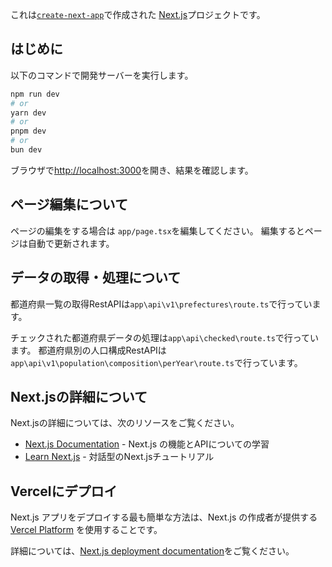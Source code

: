 これは[`create-next-app`](https://nextjs.org/docs/app/api-reference/cli/create-next-app)で作成された [Next.js](https://nextjs.org)プロジェクトです。

## はじめに
以下のコマンドで開発サーバーを実行します。

```bash
npm run dev
# or
yarn dev
# or
pnpm dev
# or
bun dev
```

ブラウザで[http://localhost:3000](http://localhost:3000)を開き、結果を確認します。

## ページ編集について

ページの編集をする場合は `app/page.tsx`を編集してください。
編集するとページは自動で更新されます。

## データの取得・処理について

都道府県一覧の取得RestAPIは`app\api\v1\prefectures\route.ts`で行っています。

チェックされた都道府県データの処理は`app\api\checked\route.ts`で行っています。
都道府県別の人口構成RestAPIは`app\api\v1\population\composition\perYear\route.ts`で行っています。

## Next.jsの詳細について

Next.jsの詳細については、次のリソースをご覧ください。

- [Next.js Documentation](https://nextjs.org/docs) - Next.js の機能とAPIについての学習
- [Learn Next.js](https://nextjs.org/learn) - 対話型のNext.jsチュートリアル

## Vercelにデプロイ

Next.js アプリをデプロイする最も簡単な方法は、Next.js の作成者が提供する[Vercel Platform](https://vercel.com/new?utm_medium=default-template&filter=next.js&utm_source=create-next-app&utm_campaign=create-next-app-readme) を使用することです。

詳細については、[Next.js deployment documentation](https://nextjs.org/docs/app/building-your-application/deploying)をご覧ください。

